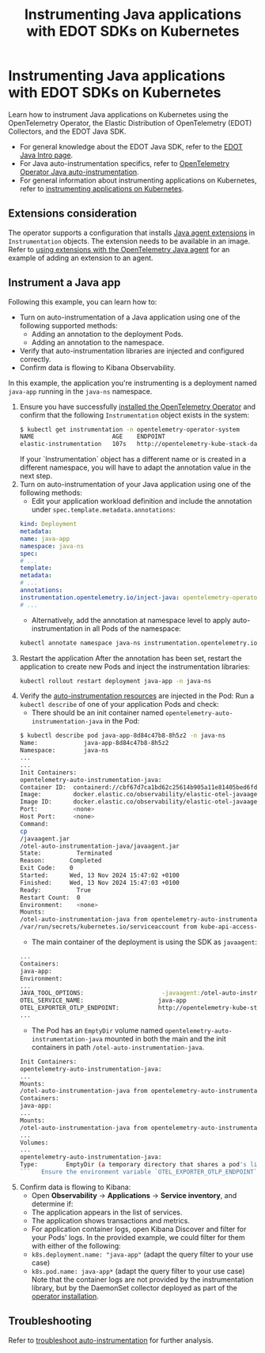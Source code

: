 ﻿---
title: Instrumenting Java applications with EDOT SDKs on Kubernetes
description: Guide on instrumenting Java applications on Kubernetes using the OpenTelemetry Operator, EDOT Collectors, and the EDOT Java SDK.
url: https://docs-v3-preview.elastic.dev/reference/setup/k8s
products:
  - Elastic Cloud Serverless
  - Elastic Distribution of OpenTelemetry SDK
  - Elastic Observability
---

# Instrumenting Java applications with EDOT SDKs on Kubernetes

Learn how to instrument Java applications on Kubernetes using the OpenTelemetry Operator, the Elastic Distribution of OpenTelemetry (EDOT) Collectors, and the EDOT Java SDK.
- For general knowledge about the EDOT Java SDK, refer to the [EDOT Java Intro page](https://docs-v3-preview.elastic.dev/reference/).
- For Java auto-instrumentation specifics, refer to [OpenTelemetry Operator Java auto-instrumentation](https://opentelemetry.io/docs/kubernetes/operator/automatic/#java).
- For general information about instrumenting applications on Kubernetes, refer to [instrumenting applications on Kubernetes](https://docs-v3-preview.elastic.dev/elastic/docs-content/tree/main/solutions/observability/get-started/opentelemetry/use-cases/kubernetes/instrumenting-applications).


## Extensions consideration

The operator supports a configuration that installs [Java agent extensions](https://opentelemetry.io/docs/zero-code/java/agent/extensions/) in `Instrumentation` objects. The extension needs to be available in an image. Refer to [using extensions with the OpenTelemetry Java agent](https://www.elastic.co/observability-labs/blog/using-the-otel-operator-for-injecting-elastic-agents#using-an-extension-with-the-opentelemetry-java-agent) for an example of adding an extension to an agent.

## Instrument a Java app

Following this example, you can learn how to:
- Turn on auto-instrumentation of a Java application using one of the following supported methods:  
  - Adding an annotation to the deployment Pods.
  - Adding an annotation to the namespace.
- Verify that auto-instrumentation libraries are injected and configured correctly.
- Confirm data is flowing to Kibana Observability.

In this example, the application you're instrumenting is a deployment named `java-app` running in the `java-ns` namespace.
1. Ensure you have successfully [installed the OpenTelemetry Operator](https://docs-v3-preview.elastic.dev/elastic/docs-content/tree/main/solutions/observability/get-started/opentelemetry/use-cases/kubernetes/deployment) and confirm that the following `Instrumentation` object exists in the system:   
   ```sh
   $ kubectl get instrumentation -n opentelemetry-operator-system
   NAME                      AGE    ENDPOINT
   elastic-instrumentation   107s   http://opentelemetry-kube-stack-daemon-collector.opentelemetry-operator-system.svc.cluster.local:4318
   ```   
   <note>
   If your `Instrumentation` object has a different name or is created in a different namespace, you will have to adapt the annotation value in the next step.
   </note>
2. Turn on auto-instrumentation of your Java application using one of the following methods:   
   - Edit your application workload definition and include the annotation under `spec.template.metadata.annotations`:     
   ```yaml
   kind: Deployment
   metadata:
   name: java-app
   namespace: java-ns
   spec:
   # ...
   template:
   metadata:
   # ...
   annotations:
   instrumentation.opentelemetry.io/inject-java: opentelemetry-operator-system/elastic-instrumentation
   # ...
   ```
   - Alternatively, add the annotation at namespace level to apply auto-instrumentation in all Pods of the namespace:     
   ```sh
   kubectl annotate namespace java-ns instrumentation.opentelemetry.io/inject-java=opentelemetry-operator-system/elastic-instrumentation
   ```
3. Restart the application   After the annotation has been set, restart the application to create new Pods and inject the instrumentation libraries:   
   ```sh
   kubectl rollout restart deployment java-app -n java-ns
   ```
4. Verify the [auto-instrumentation resources](https://docs-v3-preview.elastic.dev/elastic/docs-content/tree/main/solutions/observability/get-started/opentelemetry/use-cases/kubernetes/instrumenting-applications) are injected in the Pod:   Run a `kubectl describe` of one of your application Pods and check:   
   - There should be an init container named `opentelemetry-auto-instrumentation-java` in the Pod:     
   ```sh
   $ kubectl describe pod java-app-8d84c47b8-8h5z2 -n java-ns
   Name:             java-app-8d84c47b8-8h5z2
   Namespace:        java-ns
   ...
   ...
   Init Containers:
   opentelemetry-auto-instrumentation-java:
   Container ID:  containerd://cbf67d7ca1bd62c25614b905a11e81405bed6fd215f2df21f84b90fd0279230b
   Image:         docker.elastic.co/observability/elastic-otel-javaagent:1.0.0
   Image ID:      docker.elastic.co/observability/elastic-otel-javaagent@sha256:28d65d04a329c8d5545ed579d6c17f0d74800b7b1c5875e75e0efd29e210566a
   Port:          <none>
   Host Port:     <none>
   Command:
   cp
   /javaagent.jar
   /otel-auto-instrumentation-java/javaagent.jar
   State:          Terminated
   Reason:       Completed
   Exit Code:    0
   Started:      Wed, 13 Nov 2024 15:47:02 +0100
   Finished:     Wed, 13 Nov 2024 15:47:03 +0100
   Ready:          True
   Restart Count:  0
   Environment:    <none>
   Mounts:
   /otel-auto-instrumentation-java from opentelemetry-auto-instrumentation-java (rw)
   /var/run/secrets/kubernetes.io/serviceaccount from kube-api-access-swhn5 (ro)
   ```
   - The main container of the deployment is using the SDK as `javaagent`:     
   ```bash
   ...
   Containers:
   java-app:
   Environment:
   ...
   JAVA_TOOL_OPTIONS:                      -javaagent:/otel-auto-instrumentation-java/javaagent.jar
   OTEL_SERVICE_NAME:                     java-app
   OTEL_EXPORTER_OTLP_ENDPOINT:           http://opentelemetry-kube-stack-daemon-collector.opentelemetry-operator-system.svc.cluster.local:4318
   ...
   ```
   - The Pod has an `EmptyDir` volume named `opentelemetry-auto-instrumentation-java` mounted in both the main and the init containers in path `/otel-auto-instrumentation-java`.     
   ```bash
   Init Containers:
   opentelemetry-auto-instrumentation-java:
   ...
   Mounts:
   /otel-auto-instrumentation-java from opentelemetry-auto-instrumentation-java (rw)
   Containers:
   java-app:
   ...
   Mounts:
   /otel-auto-instrumentation-java from opentelemetry-auto-instrumentation-java (rw)
   ...
   Volumes:
   ...
   opentelemetry-auto-instrumentation-java:
   Type:        EmptyDir (a temporary directory that shares a pod's lifetime)
   ```   Ensure the environment variable `OTEL_EXPORTER_OTLP_ENDPOINT` points to a valid endpoint and there's network communication between the Pod and the endpoint.
5. Confirm data is flowing to Kibana:   
   - Open **Observability** → **Applications** → **Service inventory**, and determine if:     
   - The application appears in the list of services.
   - The application shows transactions and metrics.
   - For application container logs, open Kibana Discover and filter for your Pods' logs. In the provided example, we could filter for them with either of the following:     
   - `k8s.deployment.name: "java-app"` (adapt the query filter to your use case)
   - `k8s.pod.name: java-app*` (adapt the query filter to your use case)   Note that the container logs are not provided by the instrumentation library, but by the DaemonSet collector deployed as part of the [operator installation](https://docs-v3-preview.elastic.dev/elastic/docs-content/tree/main/solutions/observability/get-started/opentelemetry/use-cases/kubernetes/deployment).


## Troubleshooting

Refer to [troubleshoot auto-instrumentation](https://docs-v3-preview.elastic.dev/elastic/docs-content/tree/main/solutions/observability/get-started/opentelemetry/use-cases/kubernetes/instrumenting-applications) for further analysis.